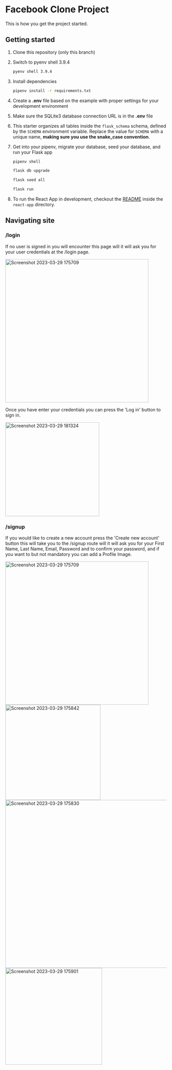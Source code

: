 # Facebook Clone Project

This is how you get the project started.

## Getting started
1. Clone this repository (only this branch)

2. Switch to pyenv shell 3.9.4

     ```bash
     pyenv shell 3.9.4
     ```
3. Install dependencies

      ```bash
      pipenv install -r requirements.txt
      ```

4. Create a **.env** file based on the example with proper settings for your
   development environment

5. Make sure the SQLite3 database connection URL is in the **.env** file

6. This starter organizes all tables inside the `flask_schema` schema, defined
   by the `SCHEMA` environment variable.  Replace the value for
   `SCHEMA` with a unique name, **making sure you use the snake_case
   convention**.

7. Get into your pipenv, migrate your database, seed your database, and run your Flask app

   ```bash
   pipenv shell
   ```

   ```bash
   flask db upgrade
   ```

   ```bash
   flask seed all
   ```

   ```bash
   flask run
   ```

8. To run the React App in development, checkout the [README](./react-app/README.md) inside the `react-app` directory.


## Navigating site

### /login
If no user is signed in you will encounter this page will it will ask you for your user credentials at the /login page.

<img width="447" alt="Screenshot 2023-03-29 175709" src="https://user-images.githubusercontent.com/97318548/228678962-e110f2b7-8792-4d20-b74f-d400339275e3.png">

Once you have enter your credentials you can press the 'Log in' button to sign in.

<img width="293" alt="Screenshot 2023-03-29 181324" src="https://user-images.githubusercontent.com/97318548/228682541-baf9444a-1dd9-48c5-9158-55d2d54409f1.png">

### /signup

If you would like to create a new account press the 'Create new account' button
this will take you to the /signup route will it will ask you for your First Name, Last Name, Email, Password and to confirm your password, and if you want to but not mandatory you can add a Profile Image.

<img width="447" alt="Screenshot 2023-03-29 175709" src="https://user-images.githubusercontent.com/97318548/228683733-38eef795-3c8e-43ba-94ef-8ffa17f0f4bf.png">



<img width="297" alt="Screenshot 2023-03-29 175842" src="https://user-images.githubusercontent.com/97318548/228682383-9e1a9130-0e6a-4287-8a26-4160b38c3ca3.png">



<img width="524" alt="Screenshot 2023-03-29 175830" src="https://user-images.githubusercontent.com/97318548/228682506-926f4f9c-5b2c-4354-8d6f-fe0b8400ca92.png">


<img width="302" alt="Screenshot 2023-03-29 175901" src="https://user-images.githubusercontent.com/97318548/228682518-07274b53-c7a8-48f1-95f3-0d0993903a6b.png">

